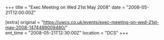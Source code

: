 +++
title = "Exec Meeting on Wed 21st May 2008"
date = "2008-05-21T12:00:00Z"

[extra]
original = "https://uwcs.co.uk/events/exec-meeting-on-wed-21st-may-2008-1474489009480/"    
ent_time = "2008-05-21T12:30:00Z"
location = "DCS"
+++



